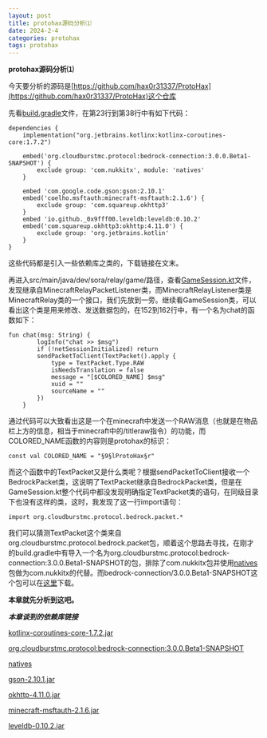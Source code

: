 ```yaml
---
layout: post
title: protohax源码分析⑴
date: 2024-2-4
categories: protohax
tags: protohax
---
```


**protohax源码分析⑴**

今天要分析的源码是[https://github.com/hax0r31337/ProtoHax](https://github.com/hax0r31337/ProtoHax)这个仓库

先看[build.gradle](https://github.com/hax0r31337/ProtoHax/blob/stable/build.gradle)文件，在第23行到第38行中有如下代码：
```
dependencies {
    implementation("org.jetbrains.kotlinx:kotlinx-coroutines-core:1.7.2")

    embed('org.cloudburstmc.protocol:bedrock-connection:3.0.0.Beta1-SNAPSHOT') {
        exclude group: 'com.nukkitx', module: 'natives'
    }

    embed 'com.google.code.gson:gson:2.10.1'
    embed('coelho.msftauth:minecraft-msftauth:2.1.6') {
        exclude group: 'com.squareup.okhttp3'
    }
    embed 'io.github._0x9fff00.leveldb:leveldb:0.10.2'
    embed('com.squareup.okhttp3:okhttp:4.11.0') {
        exclude group: 'org.jetbrains.kotlin'
    }
}
```
这些代码都是引入一些依赖库之类的，下载链接在文末。

再进入src/main/java/dev/sora/relay/game/路径，查看[GameSession.kt](https://github.com/hax0r31337/ProtoHax/blob/stable/src/main/java/dev/sora/relay/game/GameSession.kt)文件，发现继承自MinecraftRelayPacketListener类，而MinecraftRelayListener类是MinecraftRelay类的一个接口，我们先放到一旁。继续看GameSession类，可以看出这个类是用来修改、发送数据包的，在152到162行中，有一个名为chat的函数如下：
```
fun chat(msg: String) {
		logInfo("chat >> $msg")
		if (!netSessionInitialized) return
		sendPacketToClient(TextPacket().apply {
			type = TextPacket.Type.RAW
			isNeedsTranslation = false
			message = "[$COLORED_NAME] $msg"
			xuid = ""
			sourceName = ""
		})
	}
```
通过代码可以大致看出这是一个在minecraft中发送一个RAW消息（也就是在物品栏上方的信息，相当于minecraft中的/titleraw指令）的功能，而COLORED_NAME函数的内容则是protohax的标识：
```
const val COLORED_NAME = "§9§lProtoHax§r"
```
而这个函数中的TextPacket又是什么类呢？根据sendPacketToClient接收一个BedrockPacket类，这说明了TextPacket继承自BedrockPacket类，但是在GameSession.kt整个代码中都没发现明确指定TextPacket类的语句，在同级目录下也没有这样的类，这时，我发现了这一行import语句：
```
import org.cloudburstmc.protocol.bedrock.packet.*
```
我们可以猜测TextPacket这个类来自org.cloudburstmc.protocol.bedrock.packet包，顺着这个思路去寻找，在刚才的build.gradle中有导入一个名为org.cloudburstmc.protocol:bedrock-connection:3.0.0.Beta1-SNAPSHOT的包，排除了com.nukkitx包并使用[natives](https://github.com/CloudburstMC/Natives)包做为com.nukkitx的代替。而bedrock-connection/3.0.0.Beta1-SNAPSHOT这个包可以在[这里](https://repo.opencollab.dev/#/maven-snapshots/org/cloudburstmc/protocol/bedrock-connection/3.0.0.Beta1-SNAPSHOT)下载。

**本章就先分析到这吧。**



***本章谈到的依赖库链接***

[kotlinx-coroutines-core-1.7.2.jar](https://repo1.maven.org/maven2/org/jetbrains/kotlinx/kotlinx-coroutines-core/1.7.2/kotlinx-coroutines-core-1.7.2.jar)

[org.cloudburstmc.protocol:bedrock-connection:3.0.0.Beta1-SNAPSHOT](https://repo.opencollab.dev/#/maven-snapshots/org/cloudburstmc/protocol/bedrock-connection/3.0.0.Beta1-SNAPSHOT)

[natives](https://github.com/CloudburstMC/Natives)

[gson-2.10.1.jar](https://repo1.maven.org/maven2/com/google/code/gson/gson/2.10.1/gson-2.10.1.jar)

[okhttp-4.11.0.jar](https://repo1.maven.org/maven2/com/squareup/okhttp3/okhttp/4.11.0/okhttp-4.11.0.jar)

[minecraft-msftauth-2.1.6.jar](https://github.com/SkidderMC/ProtoHax-PackageGit/raw/main/maven_repo/coelho/msftauth/minecraft-msftauth/2.1.6/minecraft-msftauth-2.1.6.jar)

[leveldb-0.10.2.jar](https://github.com/SkidderMC/ProtoHax-PackageGit/raw/main/maven_repo/io/github/_0x9fff00/leveldb/leveldb/0.10.2/leveldb-0.10.2.jar)